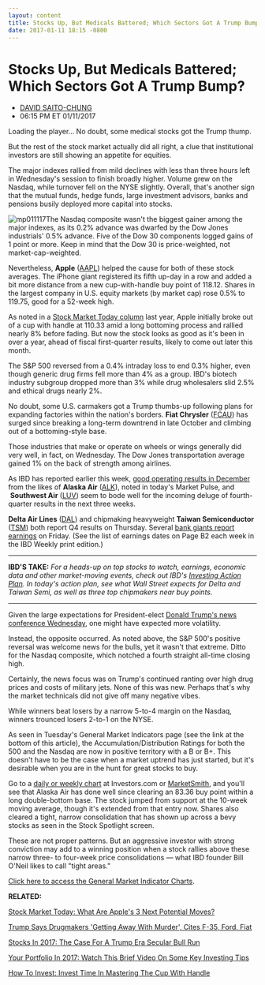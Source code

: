 ```yaml
---
layout: content
title: Stocks Up, But Medicals Battered; Which Sectors Got A Trump Bump?
date: 2017-01-11 18:15 -0800
---
```



Stocks Up, But Medicals Battered; Which Sectors Got A Trump Bump?
==================================================================




* [DAVID SAITO-CHUNG](https://www.investors.com/author/chungd/ "Posts by DAVID SAITO-CHUNG")
* 06:15 PM ET 01/11/2017




Loading the player...
No doubt, some medical stocks got the Trump thump.


But the rest of the stock market actually did all right, a clue that institutional investors are still showing an appetite for equities.


The major indexes rallied from mild declines with less than three hours left in Wednesday's session to finish broadly higher. Volume grew on the Nasdaq, while turnover fell on the NYSE slightly. Overall, that's another sign that the mutual funds, hedge funds, large investment advisors, banks and pensions busily deployed more capital into stocks.


![mp011117](https://www.investors.com/wp-content/uploads/2017/01/MP011117-168x300.png)The Nasdaq composite wasn't the biggest gainer among the major indexes, as its 0.2% advance was dwarfed by the Dow Jones industrials' 0.5% advance. Five of the Dow 30 components logged gains of 1 point or more. Keep in mind that the Dow 30 is price-weighted, not market-cap-weighted.


Nevertheless, **Apple** ([AAPL](https://research.investors.com/quote.aspx?symbol=AAPL)) helped the cause for both of these stock averages. The iPhone giant registered its fifth up-day in a row and added a bit more distance from a new cup-with-handle buy point of 118.12. Shares in the largest company in U.S. equity markets (by market cap) rose 0.5% to 119.75, good for a 52-week high.


As noted in a [Stock Market Today column](https://www.investors.com/market-trend/stock-market-today/stocks-up-early-apple-stages-1st-breakout-in-more-than-1-year/) last year, Apple initially broke out of a cup with handle at 110.33 amid a long bottoming process and rallied nearly 8% before fading. But now the stock looks as good as it's been in over a year, ahead of fiscal first-quarter results, likely to come out later this month.


The S&P 500 reversed from a 0.4% intraday loss to end 0.3% higher, even though generic drug firms fell more than 4% as a group. IBD's biotech industry subgroup dropped more than 3% while drug wholesalers slid 2.5% and ethical drugs nearly 2%.


No doubt, some U.S. carmakers got a Trump thumbs-up following plans for expanding factories within the nation's borders. **Fiat Chrysler** ([FCAU](https://research.investors.com/quote.aspx?symbol=FCAU)) has surged since breaking a long-term downtrend in late October and climbing out of a bottoming-style base.


Those industries that make or operate on wheels or wings generally did very well, in fact, on Wednesday. The Dow Jones transportation average gained 1% on the back of strength among airlines.


As IBD has reported earlier this week, [good operating results in December](https://www.investors.com/news/american-improves-unit-revenue-view-doj-backs-off-collusion-case/) from the likes of **Alaska Air** ([ALK](https://research.investors.com/quote.aspx?symbol=ALK)), noted in today's Market Pulse, and  **Southwest Air** ([LUV](https://research.investors.com/quote.aspx?symbol=LUV)) seem to bode well for the incoming deluge of fourth-quarter results in the next three weeks.


**Delta Air Lines** ([DAL](https://research.investors.com/quote.aspx?symbol=DAL)) and chipmaking heavyweight **Taiwan Semiconductor** ([TSM](https://research.investors.com/quote.aspx?symbol=TSM)) both report Q4 results on Thursday. Several [bank giants report earnings](https://www.investors.com/news/what-to-expect-when-jpmorgan-bofa-and-wells-fargo-report-earnings/) on Friday. (See the list of earnings dates on Page B2 each week in the IBD Weekly print edition.)




---


**IBD'S TAKE:** *For a heads-up on top stocks to watch, earnings, economic data and other market-moving events, check out IBD's [Investing Action Plan](https://www.investors.com/research/investing-action-plan/delta-taiwan-semi-other-chip-stocks-top-investing-action-plan/). In today's action plan, see what Wall Street expects for Delta and Taiwan Semi, as well as three top chipmakers near buy points.*




---


Given the large expectations for President-elect [Donald Trump's news conference Wednesday](https://www.investors.com/market-trend/stock-market-today/stocks-wipe-away-losses-close-higher-drug-stocks-feel-trump-thump/), one might have expected more volatility.


Instead, the opposite occurred. As noted above, the S&P 500's positive reversal was welcome news for the bulls, yet it wasn't that extreme. Ditto for the Nasdaq composite, which notched a fourth straight all-time closing high.


Certainly, the news focus was on Trump's continued ranting over high drug prices and costs of military jets. None of this was new. Perhaps that's why the market technicals did not give off many negative vibes.


While winners beat losers by a narrow 5-to-4 margin on the Nasdaq, winners trounced losers 2-to-1 on the NYSE.


As seen in Tuesday's General Market Indicators page (see the link at the bottom of this article), the Accumulation/Distribution Ratings for both the 500 and the Nasdaq are now in positive territory with a B or B+. This doesn't have to be the case when a market uptrend has just started, but it's desirable when you are in the hunt for great stocks to buy.


Go to a [daily or weekly chart](http://research.investors.com/stock-charts/nasdaq-nasdaq-composite-0ndqc.htm?cht=pvc&type=DAILY) at Investors.com or [MarketSmith](http://shop.investors.com/offer/splashresponsive.aspx?id=mssharpen-fixed&src=A012BF2), and you'll see that Alaska Air has done well since clearing an 83.36 buy point within a long double-bottom base. The stock jumped from support at the 10-week moving average, though it's extended from that entry now. Shares also cleared a tight, narrow consolidation that has shown up across a bevy stocks as seen in the Stock Spotlight screen.


These are not proper patterns. But an aggressive investor with strong conviction may add to a winning position when a stock rallies above these narrow three- to four-week price consolidations — what IBD founder Bill O'Neil likes to call "tight areas."


[Click here to access the General Market Indicator Charts](https://www.investors.com/wp-content/uploads/2017/01/IBD1101152659GMI.pdf).


**RELATED:**


[Stock Market Today: What Are Apple's 3 Next Potential Moves?](https://www.investors.com/market-trend/stock-market-today/stocks-down-but-more-techs-move-up-should-apple-stay-on-your-watch-list/)


[Trump Says Drugmakers 'Getting Away With Murder', Cites F-35, Ford, Fiat](https://www.investors.com/news/trump-says-drugmakers-getting-away-with-murder-cites-f-35-ford-fiat/)


[Stocks In 2017: The Case For A Trump Era Secular Bull Run](https://www.investors.com/news/trump-win-stocks-rise-new-bull-market/)


[Your Portfolio In 2017: Watch This Brief Video On Some Key Investing Tips](https://www.investors.com/videos/ibds-top-stock-investing-tips-for-2017/)


[How To Invest: Invest Time In Mastering The Cup With Handle](https://www.investors.com/how-to-invest/investors-corner/the-basics-how-to-analyze-a-stocks-cup-with-handle/)


 


 




